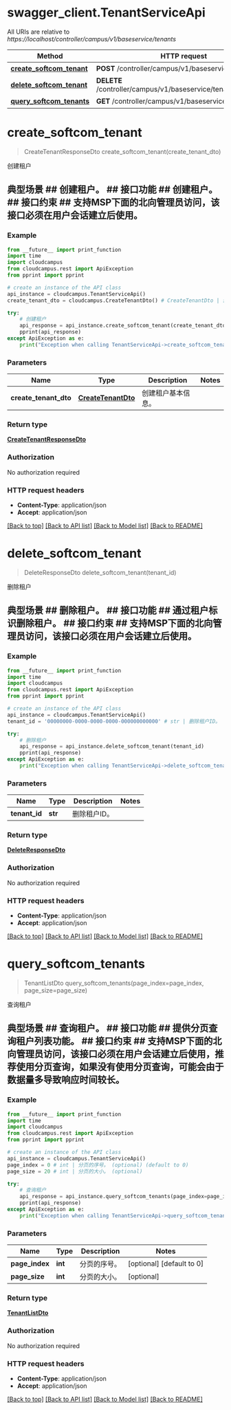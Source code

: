 # swagger_client.TenantServiceApi

All URIs are relative to *https://localhost/controller/campus/v1/baseservice/tenants*

Method | HTTP request | Description
------------- | ------------- | -------------
[**create_softcom_tenant**](TenantServiceApi.md#create_softcom_tenant) | **POST** /controller/campus/v1/baseservice/tenants/ | 创建租户
[**delete_softcom_tenant**](TenantServiceApi.md#delete_softcom_tenant) | **DELETE** /controller/campus/v1/baseservice/tenants/{tenantId} | 删除租户
[**query_softcom_tenants**](TenantServiceApi.md#query_softcom_tenants) | **GET** /controller/campus/v1/baseservice/tenants/ | 查询租户


# **create_softcom_tenant**
> CreateTenantResponseDto create_softcom_tenant(create_tenant_dto)

创建租户

## 典型场景 ##  创建租户。 ## 接口功能 ##  创建租户。 ## 接口约束 ##  支持MSP下面的北向管理员访问，该接口必须在用户会话建立后使用。 

### Example 
```python
from __future__ import print_function
import time
import cloudcampus
from cloudcampus.rest import ApiException
from pprint import pprint

# create an instance of the API class
api_instance = cloudcampus.TenantServiceApi()
create_tenant_dto = cloudcampus.CreateTenantDto() # CreateTenantDto | 创建租户基本信息。

try: 
    # 创建租户
    api_response = api_instance.create_softcom_tenant(create_tenant_dto)
    pprint(api_response)
except ApiException as e:
    print("Exception when calling TenantServiceApi->create_softcom_tenant: %s\n" % e)
```

### Parameters

Name | Type | Description  | Notes
------------- | ------------- | ------------- | -------------
 **create_tenant_dto** | [**CreateTenantDto**](CreateTenantDto.md)| 创建租户基本信息。 | 

### Return type

[**CreateTenantResponseDto**](CreateTenantResponseDto.md)

### Authorization

No authorization required

### HTTP request headers

 - **Content-Type**: application/json
 - **Accept**: application/json

[[Back to top]](#) [[Back to API list]](../README.md#documentation-for-api-endpoints) [[Back to Model list]](../README.md#documentation-for-models) [[Back to README]](../README.md)

# **delete_softcom_tenant**
> DeleteResponseDto delete_softcom_tenant(tenant_id)

删除租户

## 典型场景 ##  删除租户。 ## 接口功能 ##  通过租户标识删除租户。 ## 接口约束 ##  支持MSP下面的北向管理员访问，该接口必须在用户会话建立后使用。 

### Example 
```python
from __future__ import print_function
import time
import cloudcampus
from cloudcampus.rest import ApiException
from pprint import pprint

# create an instance of the API class
api_instance = cloudcampus.TenantServiceApi()
tenant_id = '00000000-0000-0000-0000-000000000000' # str | 删除租户ID。

try: 
    # 删除租户
    api_response = api_instance.delete_softcom_tenant(tenant_id)
    pprint(api_response)
except ApiException as e:
    print("Exception when calling TenantServiceApi->delete_softcom_tenant: %s\n" % e)
```

### Parameters

Name | Type | Description  | Notes
------------- | ------------- | ------------- | -------------
 **tenant_id** | **str**| 删除租户ID。 | 

### Return type

[**DeleteResponseDto**](DeleteResponseDto.md)

### Authorization

No authorization required

### HTTP request headers

 - **Content-Type**: application/json
 - **Accept**: application/json

[[Back to top]](#) [[Back to API list]](../README.md#documentation-for-api-endpoints) [[Back to Model list]](../README.md#documentation-for-models) [[Back to README]](../README.md)

# **query_softcom_tenants**
> TenantListDto query_softcom_tenants(page_index=page_index, page_size=page_size)

查询租户

## 典型场景 ##  查询租户。 ## 接口功能 ##  提供分页查询租户列表功能。 ## 接口约束 ##  支持MSP下面的北向管理员访问，该接口必须在用户会话建立后使用，推荐使用分页查询，如果没有使用分页查询，可能会由于数据量多导致响应时间较长。 

### Example 
```python
from __future__ import print_function
import time
import cloudcampus
from cloudcampus.rest import ApiException
from pprint import pprint

# create an instance of the API class
api_instance = cloudcampus.TenantServiceApi()
page_index = 0 # int | 分页的序号。 (optional) (default to 0)
page_size = 20 # int | 分页的大小。 (optional)

try: 
    # 查询租户
    api_response = api_instance.query_softcom_tenants(page_index=page_index, page_size=page_size)
    pprint(api_response)
except ApiException as e:
    print("Exception when calling TenantServiceApi->query_softcom_tenants: %s\n" % e)
```

### Parameters

Name | Type | Description  | Notes
------------- | ------------- | ------------- | -------------
 **page_index** | **int**| 分页的序号。 | [optional] [default to 0]
 **page_size** | **int**| 分页的大小。 | [optional] 

### Return type

[**TenantListDto**](TenantListDto.md)

### Authorization

No authorization required

### HTTP request headers

 - **Content-Type**: application/json
 - **Accept**: application/json

[[Back to top]](#) [[Back to API list]](../README.md#documentation-for-api-endpoints) [[Back to Model list]](../README.md#documentation-for-models) [[Back to README]](../README.md)

